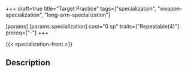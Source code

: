 +++
draft=true
title="Target Practice"
tags=["specialization", "weapon-specialization", "long-arm-specialization"]

[params]
  [params.specialization]
    cost="0 sp"
    traits=["Repeatable(4)"]
    prereq=["-"]
+++

{{< specialization-front >}}

## Description



